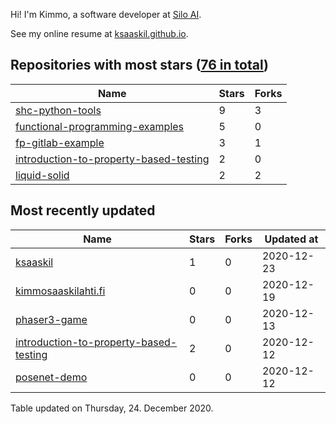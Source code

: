 Hi! I'm Kimmo, a software developer at [Silo AI](https://silo.ai/).

See my online resume at [ksaaskil.github.io](https://ksaaskil.github.io).

<!-- repositories starts -->

## Repositories with most stars ([76 in total](https://github.com/ksaaskil?tab=repositories))
| Name        | Stars           | Forks  |
| ------------- |-------------| -----|
|[shc-python-tools](https://github.com/ksaaskil/shc-python-tools)|9|3
|[functional-programming-examples](https://github.com/ksaaskil/functional-programming-examples)|5|0
|[fp-gitlab-example](https://github.com/ksaaskil/fp-gitlab-example)|3|1
|[introduction-to-property-based-testing](https://github.com/ksaaskil/introduction-to-property-based-testing)|2|0
|[liquid-solid](https://github.com/ksaaskil/liquid-solid)|2|2

<!-- repositories ends -->
<!-- recent_repositories starts -->

## Most recently updated
| Name        | Stars           | Forks  | Updated at
| ------------- |-------------| -----|-----|
|[ksaaskil](https://github.com/ksaaskil/ksaaskil)|1|0|2020-12-23
|[kimmosaaskilahti.fi](https://github.com/ksaaskil/kimmosaaskilahti.fi)|0|0|2020-12-19
|[phaser3-game](https://github.com/ksaaskil/phaser3-game)|0|0|2020-12-13
|[introduction-to-property-based-testing](https://github.com/ksaaskil/introduction-to-property-based-testing)|2|0|2020-12-12
|[posenet-demo](https://github.com/ksaaskil/posenet-demo)|0|0|2020-12-12

<!-- recent_repositories ends -->
<!-- updated_at starts -->
Table updated on Thursday, 24. December 2020.
<!-- updated_at ends -->
